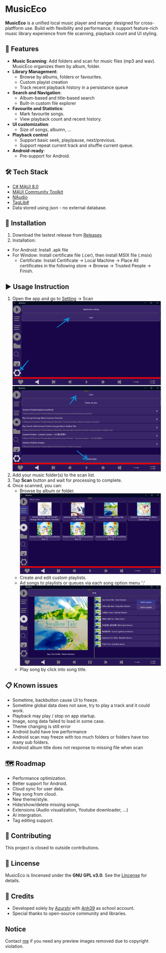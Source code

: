 # MusicEco
**MusicEco** is a unified local music player and manger designed for cross-platfform use. Build with flexibility and performance, it support feature-rich music library experience from file scanning, playback count and UI styling.
## 🌟 Features
- **Music Scanning**: Add folders and scan for music files (mp3 and wav). MusicEco organizes them by album, folder.
- **Library Management**:
  - Browse by albums, folders or favourites.
  - Custom playist creation
  - Track recent playback history in a persistance queue
- **Search and Navigation**:
  - Album-based and title-based search
  - Built-in custom file explorer
- **Favourite and Statistics**:
  - Mark favourite songs.
  - View playback count and recent history.
- **UI customization**:
  - Size of songs, albumn, ...
- **Playback control**
  - Support basic seek, play/pause, next/previous.
  - Support repeat current track and shuffle current queue.
- **Android-ready**:
  - Pre-support for Android.

## 🛠️ Tech Stack
- [C# MAUI 8.0](https://learn.microsoft.com/en-us/dotnet/maui/)
- [MAUI Community Toolkit](https://learn.microsoft.com/en-us/dotnet/communitytoolkit/maui/)
- [NAudio](https://github.com/naudio/NAudio)
- [TagLib#](https://github.com/mono/taglib-sharp)
- Data stored using json - no external database.

## 🚀 Installation
1. Download the lastest release from [Releases](https://github.com/Azurshi/MusicEco/releases)
2. Installation:
  -  For Android: Install .apk file
  -  For Window: Install certificate file (.cer), then install MSIX file (.msix)
     - Certificate:  Install Certificate -> Local Machine -> Place All certificates in the following store -> Browse -> Trusted People -> Finish.

## ▶️ Usage Instruction
1. Open the app and go to [Setting](MusicEco/Resources/Images/setting.png) -> Scan
     ![Setting](Preview/Setting.png) ![Scan](Preview/Scan.png)
3. Add your music folder(s) to the scan list.
4. Tap **Scan** button and wait for processing to complete.
5. Once scanned, you can:
   - Browse by album or folder.
     ![Album](Preview/Preview1.png)
   - Create and edit custom playlists.
   - Ad songs to playlists or queues via each song option menu ':'
     ![Option](Preview/Preview2.png)
   - Play song by click into song title.
## 📋 Known issues
- Sometime, backbutton cause UI to freeze.
- Sometime global data does not save, try to play a track and it could work.
- Playback may play / stop on app startup.
- Image, song data failed to load in some case.
- Theme changing is still error
- Android build have low performance
- Android scan may freeze with too much folders or folders have too many sub folders.
- Android album title does not response to missing file when scan
## 🗺 Roadmap
- Performance optimization.
- Better support for Android.
- Cloud sync for user data.
- Play song from cloud.
- New theme/style.
- Hide/show/delete missing songs.
- Extensions (Audio visualization, Youtube downloader, ...)
- AI intergration.
- Tag editing support.
## 🤝 Contributing
This project is closed to outside contributions.
## 📄 Lincense
MusicEco is lincensed under the **GNU GPL v3.0**. See the [Lincense](./LINCENSE) for details.
## 🙌 Credits
- Developed solely by [Azurshi](https://github.com/Azurshi) with [Anh39](https://github.com/Anh39) as school account.
- Special thanks to open-source community and libraries.
## Notice
Contact [me](vda3904@gmail.com) if you need any preview images removed due to copyright violation.

